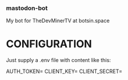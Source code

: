 ### mastodon-bot
My bot for TheDevMinerTV at botsin.space 

# CONFIGURATION
Just supply a .env file with content like this:

AUTH_TOKEN=<Your Mastodon auth token>
CLIENT_KEY=<Your Mastodon client key>
CLIENT_SECRET=<Your Mastodon client secret>
